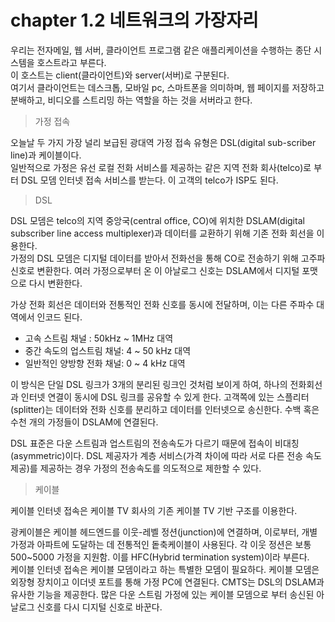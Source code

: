 # chapter 1.2 네트워크의 가장자리

우리는 전자메일, 웹 서버, 클라이언트 프로그램 같은 애플리케이션을 수행하는 종단 시스템을 호스트라고 부른다. <br>
이 호스트는 client(클라이언트)와 server(서버)로 구분된다. <br>
여기서 클라이언트는 데스크톱, 모바일 pc, 스마트폰을 의미하며, 웹 페이지를 저장하고 분배하고, 비디오를 스트리밍 하는 역할을 하는 것을 서버라고 한다. <br>

> 가정 접속

오늘날 두 가지 가장 널리 보급된 광대역 가정 접속 유형은 DSL(digital sub-scriber line)과 케이블이다. <br>
일반적으로 가정은 유선 로컬 전화 서비스를 제공하는 같은 지역 전화 회사(telco)로 부터 DSL 모뎀 인터넷 접속 서비스를 받는다. 이 고객의 telco가 ISP도 된다. <br>

> DSL

DSL 모뎀은 telco의 지역 중앙국(central office, CO)에 위치한 DSLAM(digital subscriber line access multiplexer)과 데이터를 교환하기 위해 기존 전화 회선을 이용한다. <br>
가정의 DSL 모뎀은 디지털 데이터를 받아서 전화선을 통해 CO로 전송하기 위해 고주파 신호로 변환한다. 여러 가정으로부터 온 이 아날로그 신호는 DSLAM에서 디지털 포맷으로 다시 변환한다. <br>

가상 전화 회선은 데이터와 전통적인 전화 신호를 동시에 전달하며, 이는 다른 주파수 대역에서 인코드 된다. <br>

- 고속 스트림 채널 : 50kHz ~ 1MHz 대역
- 중간 속도의 업스트림 채널: 4 ~ 50 kHz 대역
- 일반적인 양방향 전화 채널: 0 ~ 4 kHz 대역

이 방식은 단일 DSL 링크가 3개의 분리된 링크인 것처럼 보이게 하여, 하나의 전화회선과 인터넷 연결이 동시에 DSL 링크를 공유할 수 있게 한다. 고객쪽에 있는 스플리터(splitter)는 데이터와 전화 신호를 분리하고 데이터를 인터넷으로 송신한다. 수백 혹은 수천 개의 가정들이 DSLAM에 연결된다. <br>

DSL 표준은 다운 스트림과 업스트림의 전송속도가 다르기 때문에 접속이 비대칭(asymmetric)이다. DSL 제공자가 계층 서비스(가격 차이에 따라 서로 다른 전송 속도 제공)를 제공하는 경우 가정의 전송속도를 의도적으로 제한할 수 있다.

> 케이블

케이블 인터넷 접속은 케이블 TV 회사의 기존 케이블 TV 기반 구조를 이용한다. <br>

광케이블은 케이블 헤드엔드를 이웃-레벨 정션(junction)에 연결하며, 이로부터, 개별 가정과 아파트에 도달하는 데 전통적인 돝축케이블이 사용된다. 각 이웃 정션은 보통 500~5000 가정을 지원함. 이를 HFC(Hybrid termination system)이라 부른다. <br>
케이블 인터넷 접속은 케이블 모뎀이라고 하는 특별한 모뎀이 필요하다. 케이블 모뎀은 외장형 장치이고 이더넷 포트를 통해 가정 PC에 연결된다. CMTS는 DSL의 DSLAM과 유사한 기능을 제공한다. 많은 다운 스트림 가정에 있는 케이블 모뎀으로 부터 송신된 아날로그 신호를 다시 디지털 신호로 바꾼다. <br>

